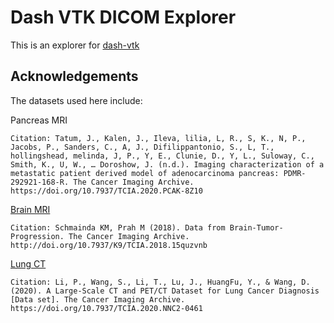 # Dash VTK DICOM Explorer

This is an explorer for [dash-vtk](https://github.com/plotly/dash-vtk)


## Acknowledgements

The datasets used here include:

Pancreas MRI
```
Citation: Tatum, J., Kalen, J., Ileva, lilia, L, R., S, K., N, P., Jacobs, P., Sanders, C., A, J., Difilippantonio, S., L, T., hollingshead, melinda, J, P., Y, E., Clunie, D., Y, L., Suloway, C., Smith, K., U, W., … Doroshow, J. (n.d.). Imaging characterization of a metastatic patient derived model of adenocarcinoma pancreas: PDMR-292921-168-R. The Cancer Imaging Archive. https://doi.org/10.7937/TCIA.2020.PCAK-8Z10
```

[Brain MRI](https://wiki.cancerimagingarchive.net/display/Public/Brain-Tumor-Progression)

```
Citation: Schmainda KM, Prah M (2018). Data from Brain-Tumor-Progression. The Cancer Imaging Archive. http://doi.org/10.7937/K9/TCIA.2018.15quzvnb 
```
    
[Lung CT](https://wiki.cancerimagingarchive.net/pages/viewpage.action?pageId=70224216#70224216bcab02c187174a288dbcbf95d26179e8)

```
Citation: Li, P., Wang, S., Li, T., Lu, J., HuangFu, Y., & Wang, D. (2020). A Large-Scale CT and PET/CT Dataset for Lung Cancer Diagnosis [Data set]. The Cancer Imaging Archive. https://doi.org/10.7937/TCIA.2020.NNC2-0461
```